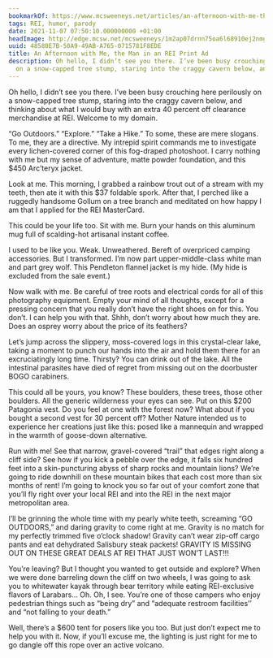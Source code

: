 ```yaml
---
bookmarkOf: https://www.mcsweeneys.net/articles/an-afternoon-with-me-the-man-in-an-rei-print-ad
tags: REI, humor, parody
date: 2021-11-07 07:50:10.000000000 +01:00
headImage: http://edge.mcsw.net/mcsweeneys/1m2ap07drnn75oa6l68910ej2nmg
uuid: 48580E7B-50A9-49AB-A765-0715781F8EDE
title: An Afternoon with Me, the Man in an REI Print Ad
description: Oh hello, I didn’t see you there. I’ve been busy crouching here perilously
  on a snow-capped tree stump, staring into the craggy cavern below, and t...
---
```


Oh hello, I didn’t see you there. I’ve been busy crouching here perilously on a snow-capped tree stump, staring into the craggy cavern below, and thinking about what I would buy with an extra 40 percent off clearance merchandise at REI. Welcome to my domain.

“Go Outdoors.” “Explore.” “Take a Hike.” To some, these are mere slogans. To me, they are a directive. My intrepid spirit commands me to investigate every lichen-covered corner of this fog-draped photoshoot. I carry nothing with me but my sense of adventure, matte powder foundation, and this $450 Arc’teryx jacket.

Look at me. This morning, I grabbed a rainbow trout out of a stream with my teeth, then ate it with this $37 foldable spork. After that, I perched like a ruggedly handsome Gollum on a tree branch and meditated on how happy I am that I applied for the REI MasterCard.

This could be your life too. Sit with me. Burn your hands on this aluminum mug full of scalding-hot artisanal instant coffee.

I used to be like you. Weak. Unweathered. Bereft of overpriced camping accessories. But I transformed. I’m now part upper-middle-class white man and part grey wolf. This Pendleton flannel jacket is my hide. (My hide is excluded from the sale event.)

Now walk with me. Be careful of tree roots and electrical cords for all of this photography equipment. Empty your mind of all thoughts, except for a pressing concern that you really don’t have the right shoes on for this. You don’t. I can help you with that. Shhh, don’t worry about how much they are. Does an osprey worry about the price of its feathers?

Let’s jump across the slippery, moss-covered logs in this crystal-clear lake, taking a moment to punch our hands into the air and hold them there for an excruciatingly long time. Thirsty? You can drink out of the lake. All the intestinal parasites have died of regret from missing out on the doorbuster BOGO carabiners.

This could all be yours, you know? These boulders, these trees, those other boulders. All the generic wilderness your eyes can see. Put on this $200 Patagonia vest. Do you feel at one with the forest now? What about if you bought a second vest for 30 percent off? Mother Nature intended us to experience her creations just like this: posed like a mannequin and wrapped in the warmth of goose-down alternative.

Run with me! See that narrow, gravel-covered “trail” that edges right along a cliff side? See how if you kick a pebble over the edge, it falls six hundred feet into a skin-puncturing abyss of sharp rocks and mountain lions? We’re going to ride downhill on these mountain bikes that each cost more than six months of rent! I’m going to knock you so far out of your comfort zone that you’ll fly right over your local REI and into the REI in the next major metropolitan area.

I’ll be grinning the whole time with my pearly white teeth, screaming “GO OUTDOORS,” and daring gravity to come right at me. Gravity is no match for my perfectly trimmed five o’clock shadow! Gravity can’t wear zip-off cargo pants and eat dehydrated Salisbury steak packets! GRAVITY IS MISSING OUT ON THESE GREAT DEALS AT REI THAT JUST WON’T LAST!!!

You’re leaving? But I thought you wanted to get outside and explore? When we were done barreling down the cliff on two wheels, I was going to ask you to whitewater kayak through bear territory while eating REI\-exclusive flavors of Larabars… Oh. Oh, I see. You’re one of those campers who enjoy pedestrian things such as “being dry” and “adequate restroom facilities’’ and “not falling to your death.”

Well, there’s a $600 tent for posers like you too. But just don’t expect me to help you with it. Now, if you’ll excuse me, the lighting is just right for me to go dangle off this rope over an active volcano.
